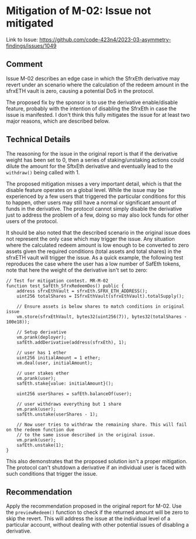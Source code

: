 # Mitigation of M-02: Issue not mitigated

Link to Issue: https://github.com/code-423n4/2023-03-asymmetry-findings/issues/1049

## Comment

Issue M-02 describes an edge case in which the SfrxEth derivative may revert under an scenario where the calculation of the redeem amount in the sfrxETH vault is zero, causing a potential DoS in the protocol.

The proposed fix by the sponsor is to use the derivative enable/disable feature, probably with the intention of disabling the SfrxEth in case the issue is manifested. I don't think this fully mitigates the issue for at least two major reasons, which are described below.

## Technical Details

The reasoning for the issue in the original report is that if the derivative weight has been set to 0, then a series of staking/unstaking actions could dilute the amount for the SftxEth derivative and eventually lead to the `withdraw()` being called with 1. 

The proposed mitigation misses a very important detail, which is that the disable feature operates on a global level. While the issue may be experienced by a few users that triggered the particular conditions for this to happen, other users may still have a normal or significant amount of funds in the derivative. The protocol cannot simply disable the derivative just to address the problem of a few, doing so may also lock funds for other users of the protocol.

It should be also noted that the described scenario in the original issue does not represent the only case which may trigger the issue. Any situation where the calculated redeem amount is low enough to be converted to zero assets given the required conditions (total assets and total shares) in the sfrxETH vault will trigger the issue. As a quick example, the following test reproduces the case where the user has a low number of SafEth tokens, note that here the weight of the derivative isn't set to zero:

```solidity
// Test for mitigation contest. MR-M-02
function test_SafEth_SfrxRedeemDos() public {
    address sfrxEthVault = sfrxEth.SFRX_ETH_ADDRESS();
    uint256 totalShares = ISfrxEthVault(sfrxEthVault).totalSupply();

    // Ensure assets is below shares to match conditions in original issue
    vm.store(sfrxEthVault, bytes32(uint256(7)), bytes32(totalShares - 100e18));

    // Setup derivative
    vm.prank(deployer);
    safEth.addDerivative(address(sfrxEth), 1);

    // user has 1 ether
    uint256 initialAmount = 1 ether;
    vm.deal(user, initialAmount);

    // user stakes ether
    vm.prank(user);
    safEth.stake{value: initialAmount}();

    uint256 userShares = safEth.balanceOf(user);

    // user withdraws everything but 1 share
    vm.prank(user);
    safEth.unstake(userShares - 1);

    // Now user tries to withdraw the remaining share. This will fail on the redeem function due
    // to the same issue described in the original issue.
    vm.prank(user);
    safEth.unstake(1);
}
```

This also demonstrates that the proposed solution isn't a proper mitigation. The protocol can't shutdown a derivative if an individual user is faced with such conditions that trigger the issue.

## Recommendation

Apply the recommendation proposed in the original report for M-02. Use the `previewRedeem()` function to check if the returned amount will be zero to skip the revert. This will address the issue at the individual level of a particular account, without dealing with other potential issues of disabling a derivative.
